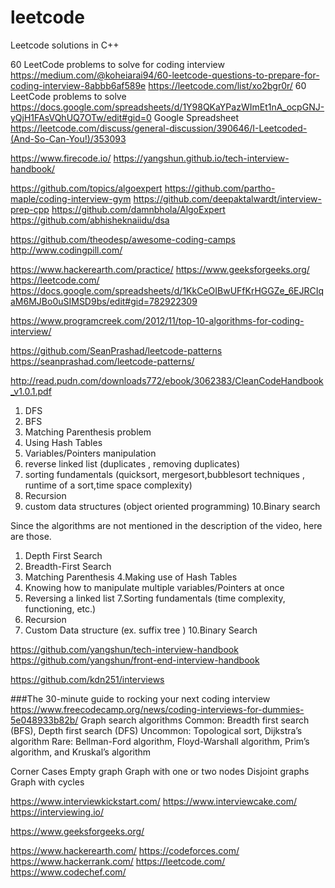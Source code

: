 # leetcode
Leetcode solutions in C++

60 LeetCode problems to solve for coding interview
https://medium.com/@koheiarai94/60-leetcode-questions-to-prepare-for-coding-interview-8abbb6af589e
https://leetcode.com/list/xo2bgr0r/     60 LeetCode problems to solve
https://docs.google.com/spreadsheets/d/1Y98QKaYPazWImEt1nA_ocpGNJ-yQjH1FAsVQhUQ7OTw/edit#gid=0    Google Spreadsheet
https://leetcode.com/discuss/general-discussion/390646/I-Leetcoded-(And-So-Can-You!)/353093

https://www.firecode.io/
https://yangshun.github.io/tech-interview-handbook/

https://github.com/topics/algoexpert
https://github.com/partho-maple/coding-interview-gym
https://github.com/deepaktalwardt/interview-prep-cpp
https://github.com/damnbhola/AlgoExpert
https://github.com/abhisheknaiidu/dsa

https://github.com/theodesp/awesome-coding-camps
http://www.codingpill.com/

https://www.hackerearth.com/practice/
https://www.geeksforgeeks.org/
https://leetcode.com/
https://docs.google.com/spreadsheets/d/1KkCeOIBwUFfKrHGGZe_6EJRCIqaM6MJBo0uSIMSD9bs/edit#gid=782922309

https://www.programcreek.com/2012/11/top-10-algorithms-for-coding-interview/

https://github.com/SeanPrashad/leetcode-patterns
https://seanprashad.com/leetcode-patterns/

http://read.pudn.com/downloads772/ebook/3062383/CleanCodeHandbook_v1.0.1.pdf

1. DFS
2. BFS
3. Matching Parenthesis problem
4. Using Hash Tables
5. Variables/Pointers manipulation
6. reverse linked list (duplicates , removing duplicates)
7. sorting fundamentals (quicksort, mergesort,bubblesort techniques ,
   runtime of a sort,time space complexity)
8. Recursion
9. custom data structures (object oriented programming)
10.Binary search


Since the algorithms are not mentioned in the description of the video, here are those.
1. Depth First Search
2. Breadth-First Search
3. Matching Parenthesis
4.Making use of Hash Tables
5. Knowing how to manipulate multiple variables/Pointers at once
6. Reversing a linked list
7.Sorting fundamentals  (time complexity, functioning, etc.)
8. Recursion
9. Custom Data structure (ex. suffix tree )
10.Binary Search

https://github.com/yangshun/tech-interview-handbook
https://github.com/yangshun/front-end-interview-handbook

https://github.com/kdn251/interviews

###The 30-minute guide to rocking your next coding interview
https://www.freecodecamp.org/news/coding-interviews-for-dummies-5e048933b82b/
Graph search algorithms
Common: Breadth first search (BFS), Depth first search (DFS)
Uncommon: Topological sort, Dijkstra’s algorithm
Rare: Bellman-Ford algorithm, Floyd-Warshall algorithm, Prim’s algorithm, and Kruskal’s algorithm

Corner Cases
Empty graph
Graph with one or two nodes
Disjoint graphs
Graph with cycles


https://www.interviewkickstart.com/
https://www.interviewcake.com/
https://interviewing.io/

https://www.geeksforgeeks.org/

https://www.hackerearth.com/
https://codeforces.com/
https://www.hackerrank.com/
https://leetcode.com/
https://www.codechef.com/
